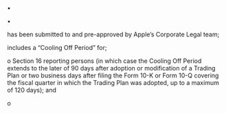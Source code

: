 •

•

has been submitted to and pre-approved by Apple’s Corporate Legal team;

includes a “Cooling Off Period” for;

o Section 16 reporting persons (in which case the Cooling Off Period extends
to the later of 90 days after adoption or modification of a Trading Plan or
two business days after filing the Form 10-K or Form 10-Q covering the
fiscal quarter in which the Trading Plan was adopted, up to a maximum of
120 days); and

o
